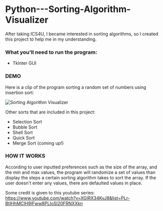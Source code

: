 # Python---Sorting-Algorithm-Visualizer

After taking ICS4U, I became interested in sorting algorithms, so I created this project to help me in my understanding. 

### What you'll need to run the program:
   
   * Tkinter GUI

### DEMO

Here is a clip of the program sorting a random set of numbers using insertion sort: 

![Sorting Algorithm Visualizer](https://media.giphy.com/media/A5S9eHwN4UXiuo8fbs/giphy.gif)

Other sorts that are included in this project:

   - Selection Sort
   - Bubble Sort
   - Shell Sort
   - Quick Sort
   - Merge Sort (coming up!)
   
### HOW IT WORKS

According to user inputted preferences such as the size of the array, and the min and max values, the program will randomize a set of values than display the steps a certain sorting algorithm takes to sort the array. If the user doesn't enter any values, there are defaulted values in place. 

Some credit is given to this youtube series: https://www.youtube.com/watch?v=XGlRX34KvJ8&list=PLr-BtIHhMClH9lFww8PLIoSl20FRNXXkn
